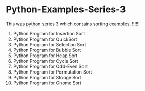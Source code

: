 # Python-Examples-Series-3
This was python series 3 which contains sorting examples. !!!!!!

1) Python Program for Insertion Sort
2) Python Program for QuickSort
3) Python Program for Selection Sort
4) Python Program for Bubble Sort
5) Python Program for Heap Sort
6) Python Program for Cycle Sort
7) Python Program for Odd-Even Sort
8) Python Program for Permutation Sort
9) Python Program for Stooge Sort
10) Python Program for Gnome Sort
